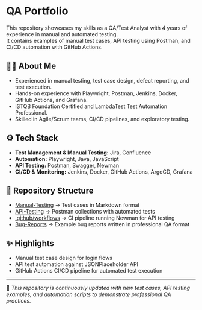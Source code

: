 # QA Portfolio

This repository showcases my skills as a QA/Test Analyst with 4 years of experience in manual and automated testing.  
It contains examples of manual test cases, API testing using Postman, and CI/CD automation with GitHub Actions.

## 🧑‍💻 About Me
- Experienced in manual testing, test case design, defect reporting, and test execution.  
- Hands-on experience with Playwright, Postman, Jenkins, Docker, GitHub Actions, and Grafana.  
- ISTQB Foundation Certified and LambdaTest Test Automation Professional.  
- Skilled in Agile/Scrum teams, CI/CD pipelines, and exploratory testing.  

## ⚙️ Tech Stack
- **Test Management & Manual Testing:** Jira, Confluence  
- **Automation:** Playwright, Java, JavaScript  
- **API Testing:** Postman, Swagger, Newman  
- **CI/CD & Monitoring:** Jenkins, Docker, GitHub Actions, ArgoCD, Grafana  

## 📂 Repository Structure
- [Manual-Testing](./Manual-Testing) → Test cases in Markdown format  
- [API-Testing](./API-Testing) → Postman collections with automated tests  
- [.github/workflows](./.github/workflows) → CI pipeline running Newman for API testing
- [Bug-Reports](./Bug-Reports) → Example bug reports written in professional QA format


## ✨ Highlights
- Manual test case design for login flows  
- API test automation against JSONPlaceholder API  
- GitHub Actions CI/CD pipeline for automated test execution  

---

🚀 *This repository is continuously updated with new test cases, API testing examples, and automation scripts to demonstrate professional QA practices.*

